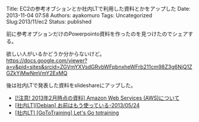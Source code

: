 Title: EC2の参考オブションとか社内LTで利用した資料とかをアップした
Date: 2013-11-04 07:58
Authors: ayakomuro
Tags:  Uncategorized
Slug:2013/11/ec2
Status: published

前に参考オプションだけのPowerpointo資料を作ったのを見つけたのでシェアする。


欲しい人がいるかどうか分からないけど。  
<https://docs.google.com/viewer?a=v&pid=sites&srcid=ZGVmYXVsdGRvbWFpbnxheWFrb211cm98Z3g6NjQ1ZGZkYjMwNmVmY2ExMQ>

後は社内LTで発表した資料をslideshareにアップした。

-   [\[!注意! 2013年2月時点の資料\] Amazon Web Services
    (AWS)について](http://www.slideshare.net/popowa/amazon-web-services-aws)
-   [\[社内LT\]\[Debian\]
    お前はもう使っている-2013/05/24](http://www.slideshare.net/popowa/ltdebian20130524)
-   [\[社内LT\] \[GoToTraining\] Let\'s Go
    totraining](http://www.slideshare.net/popowa/lt-got-lets-go-totraining)

<!-- -->

<!-- -->
